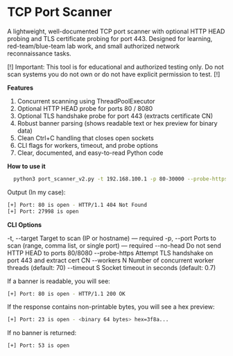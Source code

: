 # TCP Port Scanner

A lightweight, well-documented TCP port scanner with optional HTTP HEAD probing and TLS certificate probing for port 443.
Designed for learning, red-team/blue-team lab work, and small authorized network reconnaissance tasks.

[!] Important: This tool is for educational and authorized testing only. Do not scan systems you do not own or do not have explicit permission to test. [!]

**Features**

1) Concurrent scanning using ThreadPoolExecutor
2) Optional HTTP HEAD probe for ports 80 / 8080
3) Optional TLS handshake probe for port 443 (extracts certificate CN)
4) Robust banner parsing (shows readable text or hex preview for binary data)
5) Clean Ctrl+C handling that closes open sockets
6) CLI flags for workers, timeout, and probe options
7) Clear, documented, and easy-to-read Python code

**How to use it**

```bash
  python3 port_scanner_v2.py -t 192.168.100.1 -p 80-30000 --probe-https --workers 100 --timeout 1
```
Output (In my case):
```bash
[+] Port: 80 is open - HTTP/1.1 404 Not Found
[+] Port: 27998 is open
```

**CLI Options**

-t, --target       Target to scan (IP or hostname) — required
-p, --port         Ports to scan (range, comma list, or single port) — required
--no-head          Do not send HTTP HEAD to ports 80/8080
--probe-https      Attempt TLS handshake on port 443 and extract cert CN
--workers N        Number of concurrent worker threads (default: 70)
--timeout S        Socket timeout in seconds (default: 0.7)


If a banner is readable, you will see:
```bash
[+] Port: 80 is open - HTTP/1.1 200 OK
```
If the response contains non-printable bytes, you will see a hex preview:
```bash
[+] Port: 23 is open - <binary 64 bytes> hex=3f8a...
```
If no banner is returned:
```bash
[+] Port: 53 is open
```
